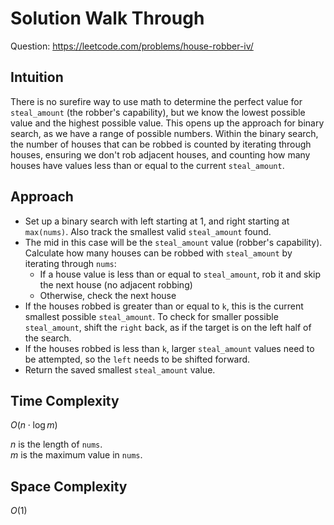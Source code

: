 # Solution Walk Through
Question: https://leetcode.com/problems/house-robber-iv/

## Intuition
There is no surefire way to use math to determine the perfect value for `steal_amount` (the robber's capability), but we know the lowest possible value and the highest possible value. This opens up the approach for binary search, as we have a range of possible numbers. Within the binary search, the number of houses that can be robbed is counted by iterating through houses, ensuring we don't rob adjacent houses, and counting how many houses have values less than or equal to the current `steal_amount`.

## Approach
- Set up a binary search with left starting at 1, and right starting at `max(nums)`. Also track the smallest valid `steal_amount` found.
- The mid in this case will be the `steal_amount` value (robber's capability). Calculate how many houses can be robbed with `steal_amount` by iterating through `nums`:
  - If a house value is less than or equal to `steal_amount`, rob it and skip the next house (no adjacent robbing)
  - Otherwise, check the next house
- If the houses robbed is greater than or equal to `k`, this is the current smallest possible `steal_amount`. To check for smaller possible `steal_amount`, shift the `right` back, as if the target is on the left half of the search.
- If the houses robbed is less than `k`, larger `steal_amount` values need to be attempted, so the `left` needs to be shifted forward.
- Return the saved smallest `steal_amount` value.

## Time Complexity
$O(n \cdot \log m)$

$n$ is the length of `nums`. \
$m$ is the maximum value in `nums`.

## Space Complexity
$O(1)$